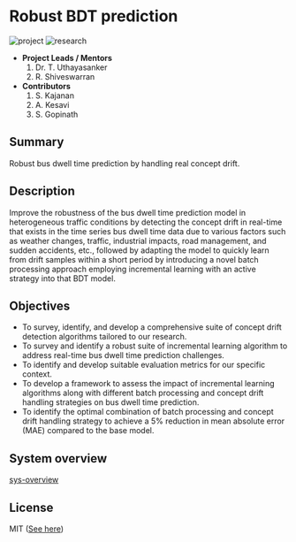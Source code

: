 # Robust BDT prediction

![project] ![research]

- <b>Project Leads / Mentors</b>
    1. Dr. T. Uthayasanker
    2. R. Shiveswarran
- <b>Contributors</b>
    1. S. Kajanan
    2. A. Kesavi
    3. S. Gopinath

## Summary

Robust bus dwell time prediction by handling real concept drift.

## Description

Improve the robustness of the bus dwell time prediction model in heterogeneous traffic conditions by detecting the concept drift in real-time that exists in the time series bus dwell time data due to various factors such as weather changes, traffic, industrial impacts, road management, and sudden accidents, etc., followed by adapting the model to quickly learn from drift samples within a short period by introducing a novel batch processing approach employing incremental learning with an active strategy into that BDT model.​

## Objectives

- To survey, identify, and develop a comprehensive suite of concept drift detection algorithms tailored to our research.​
- To survey and identify a robust suite of incremental learning algorithm to address real-time bus dwell time prediction challenges.​
- To identify and develop suitable evaluation metrics for our specific context.​
- To develop a framework to assess the impact of incremental learning algorithms along with different batch processing and concept drift handling strategies on bus dwell time prediction.​
- To identify the optimal combination of batch processing and concept drift handling strategy to achieve a 5% reduction in mean absolute error (MAE) compared to the base model.

## System overview

[sys-overview](./images/sys-overview.jpg)

## License

MIT ([See here](https://github.com/kajanan1212/robust-bdt-prediction/blob/master/LICENSE))


[project]: https://img.shields.io/badge/-Project-blue
[research]: https://img.shields.io/badge/-Research-yellowgreen
